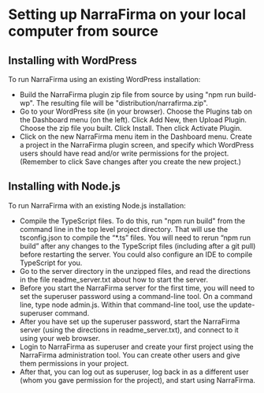 # Setting up NarraFirma on your local computer from source

## Installing with WordPress

To run NarraFirma using an existing WordPress installation:

- Build the NarraFirma plugin zip file from source by using "npm run build-wp". The resulting file will be "distribution/narrafirma.zip".
- Go to your WordPress site (in your browser). Choose the Plugins tab on the Dashboard menu (on the left). Click Add New, then Upload Plugin. Choose the zip file you built. Click Install. Then click Activate Plugin.
- Click on the new NarraFirma menu item in the Dashboard menu. Create a project in the NarraFirma plugin screen, and specify which WordPress users should have read and/or write permissions for the project. (Remember to click Save changes after you create the new project.)

## Installing with Node.js

To run NarraFirma with an existing Node.js installation:

- Compile the TypeScript files. To do this, run "npm run build" from the command line in the top level project directory. That will use the tsconfig.json to compile the “*.ts” files. You will need to rerun “npm run build” after any changes to the TypeScript files (including after a git pull) before restarting the server. You could also configure an IDE to compile TypeScript for you.
- Go to the server directory in the unzipped files, and read the directions in the file readme_server.txt about how to start the server.
- Before you start the NarraFirma server for the first time, you will need to set the superuser password using a command-line tool. On a command line, type node admin.js. Within that command-line tool, use the update-superuser command.
- After you have set up the superuser password, start the NarraFirma server (using the directions in readme_server.txt), and connect to it using your web browser.
- Login to NarraFirma as superuser and create your first project using the NarraFirma administration tool. You can create other users and give them permissions in your project.
- After that, you can log out as superuser, log back in as a different user (whom you gave permission for the project), and start using NarraFirma.
